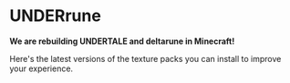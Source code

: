 # UNDERrune

**We are rebuilding UNDERTALE and deltarune in Minecraft!**

Here's the latest versions of the texture packs you can install to improve your experience.
